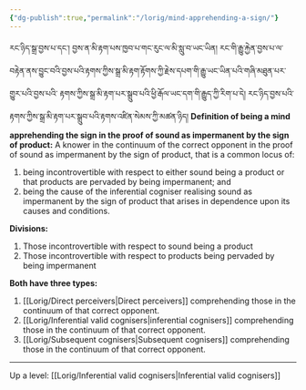 ```yaml
---
{"dg-publish":true,"permalink":"/lorig/mind-apprehending-a-sign/"}
---
```


རང་ཉིད་སྒྲ་བྱས་པ་དང་། བྱས་ན་མི་རྟག་པས་ཁྱབ་པ་གང་རུང་ལ་མི་སླུ་བ་ཡང་ཡིན།
རང་གི་རྒྱུ་རྐྱེན་བྱས་པ་ལ་བརྟེན་ནས་བྱུང་བའི་བྱས་པའི་རྟགས་ཀྱིས་སྒྲ་མི་རྟག་རྟོགས་ཀྱི་རྗེས་དཔག་གི་རྒྱུ་ཡང་ཡིན་པའི་གཞི་མཐུན་པར་གྱུར་པའི་བྱས་པའི་
རྟགས་ཀྱིས་སྒྲ་མི་རྟག་པར་སྒྲུབ་པའི་ཕྱི་རྒོལ་ཡང་དག་གི་རྒྱུད་ཀྱི་རིག་པ་དེ། རང་ཉིད་བྱས་པའི་རྟགས་ཀྱིས་སྒྲ་མི་རྟག་པར་སྒྲུབ་པའི་རྟགས་འཛིན་སེམས་ཀྱི་མཚན་ཉིད།
**Definition of being a mind apprehending the sign in the proof of sound as impermanent by the sign of product:** A knower in the continuum of the correct opponent in the proof of sound as impermanent by the sign of product, that is a common locus of:
1. being incontrovertible with respect to either sound being a product or that products are pervaded by being impermanent; and
2. being the cause of the inferential cogniser realising sound as impermanent by the sign of product that arises in dependence upon its causes and conditions.

**Divisions:**
1. Those incontrovertible with respect to sound being a product
2. Those incontrovertible with respect to products being pervaded by being impermanent

**Both have three types:**
1. [[Lorig/Direct perceivers\|Direct perceivers]] comprehending those in the continuum of that correct opponent.
2. [[Lorig/Inferential valid cognisers\|inferential cognisers]] comprehending those in the continuum of that correct opponent.
3. [[Lorig/Subsequent cognisers\|Subsequent cognisers]] comprehending those in the continuum of that correct opponent.

---
Up a level: [[Lorig/Inferential valid cognisers\|Inferential valid cognisers]]